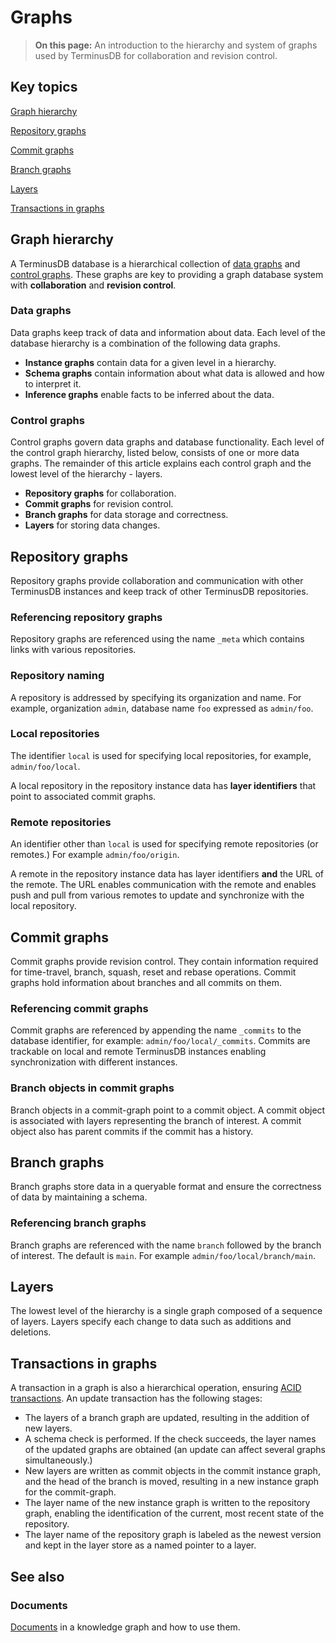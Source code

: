 # Graphs

> **On this page:** An introduction to the hierarchy and system of graphs used by TerminusDB for collaboration and revision control.

## Key topics

[Graph hierarchy](graphs.md#graph-hierarchy)

[Repository graphs](graphs.md#repository-graphs)

[Commit graphs](graphs.md#commit-graphs)

[Branch graphs](graphs.md#branch-graphs)

[Layers](graphs.md#layers)

[Transactions in graphs](graphs.md#transactions-in-graphs)

## Graph hierarchy

A TerminusDB database is a hierarchical collection of [data graphs](graphs.md#data-graphs) and [control graphs](graphs.md#control-graphs). These graphs are key to providing a graph database system with **collaboration** and **revision control**.

### Data graphs

Data graphs keep track of data and information about data. Each level of the database hierarchy is a combination of the following data graphs.

* **Instance graphs** contain data for a given level in a hierarchy.
* **Schema graphs** contain information about what data is allowed and how to interpret it.
* **Inference graphs** enable facts to be inferred about the data.

### Control graphs

Control graphs govern data graphs and database functionality. Each level of the control graph hierarchy, listed below, consists of one or more data graphs. The remainder of this article explains each control graph and the lowest level of the hierarchy - layers.

* **Repository graphs** for collaboration.
* **Commit graphs** for revision control.
* **Branch graphs** for data storage and correctness.
* **Layers** for storing data changes.

## Repository graphs

Repository graphs provide collaboration and communication with other TerminusDB instances and keep track of other TerminusDB repositories.

### Referencing repository graphs

Repository graphs are referenced using the name `_meta` which contains links with various repositories.

### Repository naming

A repository is addressed by specifying its organization and name. For example, organization `admin`, database name `foo` expressed as `admin/foo`.

### Local repositories

The identifier `local` is used for specifying local repositories, for example, `admin/foo/local`.

A local repository in the repository instance data has **layer identifiers** that point to associated commit graphs.

### Remote repositories

An identifier other than `local` is used for specifying remote repositories (or remotes.) For example `admin/foo/origin`.

A remote in the repository instance data has layer identifiers **and** the URL of the remote. The URL enables communication with the remote and enables push and pull from various remotes to update and synchronize with the local repository.

## Commit graphs

Commit graphs provide revision control. They contain information required for time-travel, branch, squash, reset and rebase operations. Commit graphs hold information about branches and all commits on them.

### Referencing commit graphs

Commit graphs are referenced by appending the name `_commits` to the database identifier, for example: `admin/foo/local/_commits`. Commits are trackable on local and remote TerminusDB instances enabling synchronization with different instances.

### Branch objects in commit graphs

Branch objects in a commit-graph point to a commit object. A commit object is associated with layers representing the branch of interest. A commit object also has parent commits if the commit has a history.

## Branch graphs

Branch graphs store data in a queryable format and ensure the correctness of data by maintaining a schema.

### Referencing branch graphs

Branch graphs are referenced with the name `branch` followed by the branch of interest. The default is `main`. For example `admin/foo/local/branch/main`.

## Layers

The lowest level of the hierarchy is a single graph composed of a sequence of layers. Layers specify each change to data such as additions and deletions.

## Transactions in graphs

A transaction in a graph is also a hierarchical operation, ensuring [ACID transactions](acid.md). An update transaction has the following stages:

* The layers of a branch graph are updated, resulting in the addition of new layers.
* A schema check is performed. If the check succeeds, the layer names of the updated graphs are obtained (an update can affect several graphs simultaneously.)
* New layers are written as commit objects in the commit instance graph, and the head of the branch is moved, resulting in a new instance graph for the commit-graph.
* The layer name of the new instance graph is written to the repository graph, enabling the identification of the current, most recent state of the repository.
* The layer name of the repository graph is labeled as the newest version and kept in the layer store as a named pointer to a layer.

## See also

### Documents

[Documents](documents.md) in a knowledge graph and how to use them.
